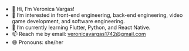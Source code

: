 - 👋 Hi, I’m Veronica Vargas!
- 👀 I’m interested in front-end engineering, back-end engineering, video game development, and software engineering.
- 🌱 I’m currently learning Flutter, Python, and React Native.
- 📫 Reach me by email: veronicavargas1742@gmail.com 
- 😄 Pronouns: she/her

<!---
phaccies/phaccies is a ✨ special ✨ repository because its `README.md` (this file) appears on your GitHub profile.
You can click the Preview link to take a look at your changes.
--->
